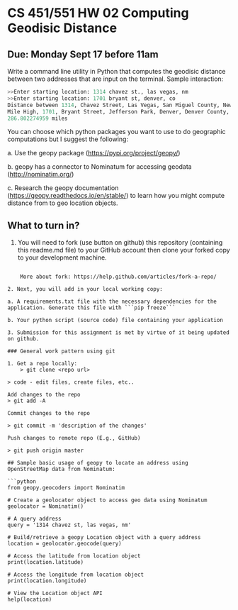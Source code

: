 # CS 451/551 HW 02 Computing Geodisic Distance

## Due: Monday Sept 17 before 11am
Write a command line utility in Python that computes the geodisic distance between two addresses that are input on the terminal. Sample interaction:

```python
>>Enter starting location: 1314 chavez st., las vegas, nm
>>Enter starting location: 1701 bryant st, denver, co
Distance between 1314, Chavez Street, Las Vegas, San Miguel County, New Mexico, 87701, USA and
Mile High, 1701, Bryant Street, Jefferson Park, Denver, Denver County, Colorado, 80204, USA is
286.802274959 miles
```
You can choose which python packages you want to use to do geographic computations but I suggest the following:

a. Use the geopy package (https://pypi.org/project/geopy/)

b. geopy has a connector to Nominatum for accessing geodata (http://nominatim.org/)

c. Research the geopy documentation (https://geopy.readthedocs.io/en/stable/) to learn how you might compute distance from to geo location objects.

## What to turn in?

1. You will need to fork (use button on github) this repository (containing this readme.md file) to your GitHub account then clone your forked copy to your development machine.

```$> git clone <Your new repository url here>

    More about fork: https://help.github.com/articles/fork-a-repo/

2. Next, you will add in your local working copy:

a. A requirements.txt file with the necessary dependencies for the application. Generate this file with ```pip freeze```

b. Your python script (source code) file containing your application

3. Submission for this assignment is met by virtue of it being updated on github.

### General work pattern using git

1. Get a repo locally:
    > git clone <repo url>

> code - edit files, create files, etc..

Add changes to the repo
> git add -A

Commit changes to the repo

> git commit -m 'description of the changes'

Push changes to remote repo (E.g., GitHub)

> git push origin master

## Sample basic usage of geopy to locate an address using OpenStreetMap data from Nominatum:

```python
from geopy.geocoders import Nominatim

# Create a geolocator object to access geo data using Nominatum
geolocator = Nominatim()

# A query address
query = '1314 chavez st, las vegas, nm'

# Build/retrieve a geopy Location object with a query address
location = geolocator.geocode(query)

# Access the latitude from location object
print(location.latitude)

# Access the longitude from location object
print(location.longitude)

# View the Location object API
help(location)
```
